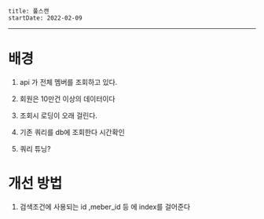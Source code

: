 ```
title: 풀스캔
startDate: 2022-02-09
```
---

# 배경

1. api 가 전체 멤버를 조회하고 있다.
2. 회원은 10만건 이상의 데이터이다
3. 조회시 로딩이 오래 걸린다.

1. 기존 쿼리를 db에 조회한다
시간확인
   
2. 쿼리 튜닝?

# 개선 방법
1. 검색조건에 사용되는 id ,meber_id 등 에 index를 걸어준다


